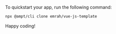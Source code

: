 To quickstart your app, run the following command: 

```bash
npx @ampt/cli clone emrah/vue-js-template
```

Happy coding!